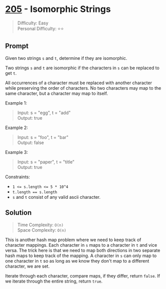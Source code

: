 # [205] - Isomorphic Strings

> Difficulty: Easy\
> Personal Difficulty: ⭐️⭐️

## Prompt

Given two strings `s` and `t`, determine if they are isomorphic.

Two strings `s` and `t` are isomorphic if the characters in `s` can be replaced
to get `t`.

All occurrences of a character must be replaced with another character while
preserving the order of characters. No two characters may map to the same
character, but a character may map to itself.

Example 1:

> Input: s = "egg", t = "add"\
> Output: true

Example 2:

> Input: s = "foo", t = "bar"\
> Output: false

Example 3:

> Input: s = "paper", t = "title"\
> Output: true

Constraints:

- `1 <= s.length <= 5 * 10^4`
- `t.length == s.length`
- `s` and `t` consist of any valid ascii character.

## Solution

> Time Complexity: `O(n)`\
> Space Complexity: `O(n)`

This is another hash map problem where we need to keep track of character
mappings. Each character in `s` maps to a character in `t` and vice versa. The
trick here is that we need to map both directions in two separate hash maps to
keep track of the mapping. A character in `s` can only map to one character in
`t` so as long as we know they don't map to a different character, we are set.

Iterate through each character, compare maps, if they differ, return `false`. If
we iterate through the entire string, return `true`.

[205]: https://leetcode.com/problems/isomorphic-strings/
